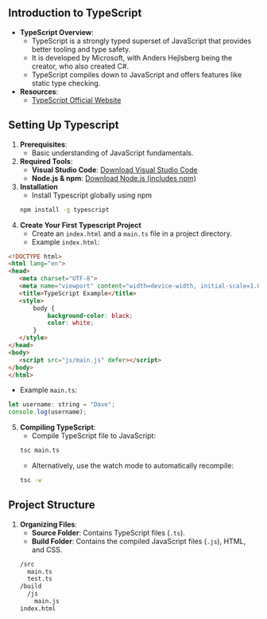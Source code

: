 ## Introduction to TypeScript
- **TypeScript Overview**:
    - TypeScript is a strongly typed superset of JavaScript that provides better tooling and type safety.
    - It is developed by Microsoft, with Anders Hejlsberg being the creator, who also created C#.
    - TypeScript compiles down to JavaScript and offers features like static type checking.
- **Resources**:    
    - [TypeScript Official Website](https://www.typescriptlang.org)

## Setting Up Typescript
1. **Prerequisites**:
	- Basic understanding of JavaScript fundamentals.
2. **Required Tools**:
	- **Visual Studio Code**: [Download Visual Studio Code](https://code.visualstudio.com)
	- **Node.js & npm**: [Download Node.js (includes npm)](https://nodejs.org)
3. **Installation**
	- Install Typescript globally using npm
	```bash
	npm install -g typescript
	```
4. **Create Your First Typescript Project**
   - Create an `index.html` and a `main.ts` file in a project directory.
   - Example `index.html`:
 ```html
<!DOCTYPE html>
<html lang="en">
<head>
    <meta charset="UTF-8">
    <meta name="viewport" content="width=device-width, initial-scale=1.0">
    <title>TypeScript Example</title>
    <style>
        body {
            background-color: black;
            color: white;
        }
    </style>
</head>
<body>
    <script src="js/main.js" defer></script>
</body>
</html>
 ```
 - Example `main.ts`:
```js
let username: string = "Dave";
console.log(username);
```

5. **Compiling TypeScript**:
	- Compile TypeScript file to JavaScript:
	```bash
	tsc main.ts
    ```
    - Alternatively, use the watch mode to automatically recompile:
	```bash
	tsc -w
	```

## Project Structure
1. **Organizing Files**:
	- **Source Folder**: Contains TypeScript files (`.ts`).
	- **Build Folder**: Contains the compiled JavaScript files (`.js`), HTML, and CSS.
	```bash
	/src
	  main.ts
	  test.ts
	/build
	  /js
	    main.js
    index.html
	```
	